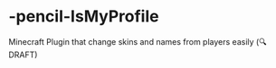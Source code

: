 # -pencil-IsMyProfile
Minecraft Plugin that change skins and names from players easily (:mag:DRAFT)
